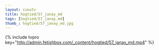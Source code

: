 ```yaml
--- 
layout: sieutv
title: hogtied/57_janay_md
tags: [hogtied/57_janay_md]
thumb_: hogtied/57_janay_md.jpg
---
```

{% include tvpro key="http://admin.fetishbox.com/_content/hogtied/57_janay_md.mp4" %} 

